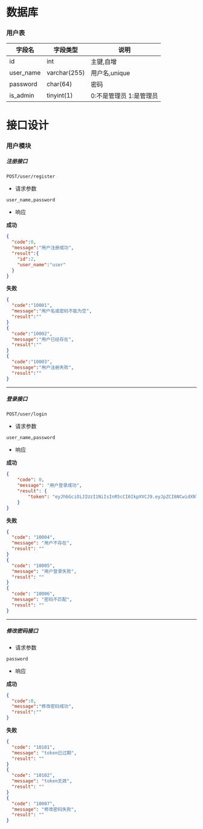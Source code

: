 <!--
 * @Author: 41
 * @Date: 2022-02-15 17:53:43
 * @LastEditors: 41
 * @LastEditTime: 2022-02-17 19:21:59
 * @Description: 
-->
# 数据库
### 用户表
|字段名|字段类型| 说明|
|--|--|--|
|id|int|主键,自增|
|user_name|varchar(255)|用户名,unique|
|password|char(64)|密码|
|is_admin|tinyint(1)|0:不是管理员 1:是管理员|
# 接口设计
### 用户模块
##### 注册接口
```bash
POST/user/register
```
- 请求参数
```
user_name,password
```
- 响应

**成功**
```JSON
{
  "code":0,
  "message":"用户注册成功",
  "result":{
    "id":2,
    "user_name":"user"
  }
}
```
**失败**
```JSON
{
  "code":"10001",
  "message":"用户名或密码不能为空",
  "result":""
}
{
  "code":"10002",
  "message":"用户已经存在",
  "result":""
}
{
  "code":"10003",
  "message":"用户注册失败",
  "result":""
}
```
***
##### 登录接口
```bash
POST/user/login
```
- 请求参数
```
user_name,password
```
- 响应

**成功**
```JSON
{
    "code": 0,
    "message": "用户登录成功",
    "result": {
        "token": "eyJhbGciOiJIUzI1NiIsInR5cCI6IkpXVCJ9.eyJpZCI6NCwidXNlcl9uYW1lIjoi5bCP5piOMiIsImlzX2FkbWluIjpmYWxzZSwiaWF0IjoxNjQ1MDc5NjA4LCJleHAiOjE2NDUxNjYwMDh9.-F905vX9_n3s7fZGkJVXuZ9Y1LRwLvvAAEG1j4gXB8E"
    }
}
```

**失败**
```JSON
{
  "code": "10004",
  "message": "用户不存在",
  "result": ""
}
{
  "code": "10005",
  "message": "用户登录失败",
  "result": ""
}
{
  "code": "10006",
  "message": "密码不匹配",
  "result": ""
}
```
***
##### 修改密码接口
- 请求参数
```
password
```
- 响应

**成功**
```JSON
{
  "code":0,
  "message":"修改密码成功",
  "result":""
}
```

**失败**
```JSON
{
  "code": "10101",
  "message": "token已过期",
  "result": ""
}
{
  "code": "10102",
  "message": "token无效",
  "result": ""
}
{
  "code": "10007",
  "message": "修改密码失败",
  "result": ""
}
```